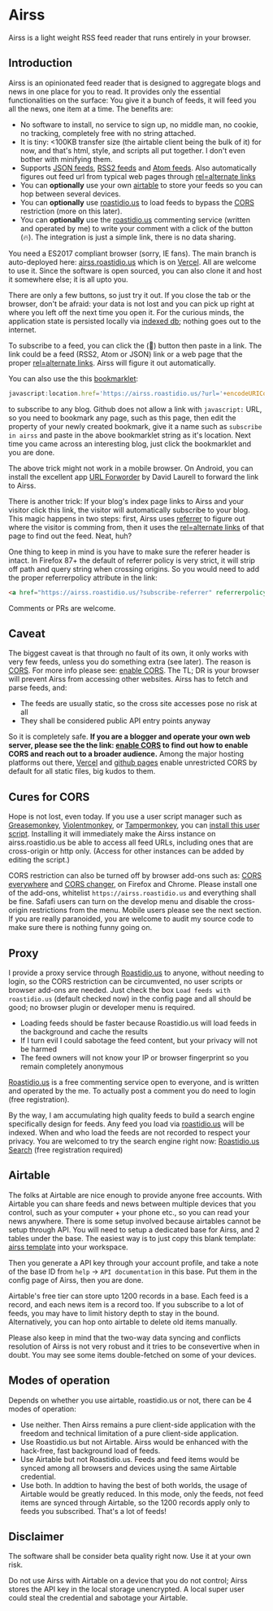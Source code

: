 # Airss

Airss is a light weight RSS feed reader that runs entirely in your browser.

## Introduction

Airss is an opinionated feed reader that is designed to aggregate blogs and news in one place for you to read. It provides only the essential functionalities on the surface: You give it a bunch of feeds, it will feed you all the news, one item at a time. The benefits are:

* No software to install, no service to sign up, no middle man, no cookie, no tracking, completely free with no string attached.
* It is tiny: <100KB transfer size (the airtable client being the bulk of it) for now, and that's html, style, and scripts all put together. I don't even bother with minifying them.
* Supports [JSON feeds](https://www.jsonfeed.org/), [RSS2 feeds](https://validator.w3.org/feed/docs/rss2.html) and [Atom feeds](https://tools.ietf.org/html/rfc4287). Also automatically figures out feed url from typical web pages through [rel=alternate links](https://developer.mozilla.org/en-US/docs/Web/HTML/Link_types)
* You can __optionally__ use your own [airtable](https://airtable.com) to store your feeds so you can hop between several devices.
* You can __optionally__ use [roastidio.us](https://roastidio.us) to load feeds to bypass the [CORS](https://enable-cors.org/) restriction (more on this later).
* You can __optionally__ use the [roastidio.us](https://roastidio.us) commenting service (written and operated by me) to write your comment with a click of the button (🔥). The integration is just a simple link, there is no data sharing.

You need a ES2017 compliant browser (sorry, IE fans). The main branch is auto-deployed here: [airss.roastidio.us](https://airss.roastidio.us) which is on [Vercel](https://vercel.com). All are welcome to use it. Since the software is open sourced, you can also clone it and host it somewhere else; it is all upto you.

There are only a few buttons, so just try it out. If you close the tab or the browser, don't be afraid: your data is not lost and you can pick up right at where you left off the next time you open it. For the curious minds, the application state is persisted locally via [indexed db](https://developer.mozilla.org/en-US/docs/Web/API/IndexedDB_API); nothing goes out to the internet. 

To subscribe to a feed, you can click the (🍼) button then paste in a link. The link could be a feed (RSS2, Atom or JSON) link or a web page that the proper [rel=alternate links](https://developer.mozilla.org/en-US/docs/Web/HTML/Link_types). Airss will figure it out automatically. 

You can also use the this [bookmarklet](https://en.wikipedia.org/wiki/Bookmarklet): 

``` javascript
javascript:location.href='https://airss.roastidio.us/?url='+encodeURIComponent(window.location.href)
```

to subscribe to any blog. Github does not allow a link with `javascript:` URL, so you need to bookmark any page, such as this page, then edit the property of your newly created bookmark, give it a name such as `subscribe in airss` and paste in the above bookmarklet string as it's location. Next time you came across an interesting blog, just click the bookmarklet and you are done.

The above trick might not work in a mobile browser. On Android, you can install the excellent app [URL Forworder](https://play.google.com/store/apps/details?id=net.daverix.urlforward") by David Laurell to forward the link to Airss.

There is another trick: If your blog's index page links to Airss and your visitor click this link, the visitor will automatically subscribe to your blog. This magic happens in two steps: first, Airss uses [referrer](https://en.wikipedia.org/wiki/HTTP_referer) to figure out where the visitor is comming from, then it uses the [rel=alternate links](https://developer.mozilla.org/en-US/docs/Web/HTML/Link_types) of that page to find out the feed. Neat, huh?

One thing to keep in mind is you have to make sure the referer header is intact. In Firefox 87+ the default of referrer policy is very strict, it will strip off path and query string when crossing origins. So you would need to add the proper referrerpolicy attribute in the link:

``` html
<a href="https://airss.roastidio.us/?subscribe-referrer" referrerpolicy="no-referrer-when-downgrade">Follow me with Airss!</a>
```

Comments or PRs are welcome.

## Caveat

The biggest caveat is that through no fault of its own, it only works with very few feeds, unless you do something extra (see later). The reason is [CORS](https://developer.mozilla.org/en-US/docs/Web/HTTP/CORS). For more info please see: [enable CORS](https://enable-cors.org/). The TL; DR is your browser will prevent Airss from accessing other websites. Airss has to fetch and parse feeds, and:

* The feeds are usually static, so the cross site accesses pose no risk at all
* They shall be considered public API entry points anyway

So it is completely safe. **If you are a blogger and operate your own web server, please see the the link: [enable CORS](https://enable-cors.org/) to find out how to enable CORS and reach out to a broader audience.** Among the major hosting platforms out there, [Vercel](https://vercel.com) and [github pages](https://pages.github.com/) enable unrestricted CORS by default for all static files, big kudos to them.

## Cures for CORS

Hope is not lost, even today. If you use a user script manager such as [Greasemonkey](https://addons.mozilla.org/en-US/firefox/addon/greasemonkey/), [Violentmonkey](https://violentmonkey.github.io/), or [Tampermonkey](https://www.tampermonkey.net/), you can [install this user script](https://greasyfork.org/en/scripts/433329-airss-cors-bypass). Installing it will immediately make the Airss instance on airss.roastidio.us be able to access all feed URLs, including ones that are cross-origin or http only. (Access for other instances can be added by editing the script.)

CORS restriction can also be turned off by browser add-ons such as: [CORS everywhere](https://addons.mozilla.org/en-US/firefox/addon/cors-everywhere/?utm_source=addons.mozilla.org&utm_medium=referral&utm_content=search) and [CORS changer](https://chrome.google.com/webstore/detail/moesif-origin-cors-change/digfbfaphojjndkpccljibejjbppifbc?hl=en), on Firefox and Chrome. Please install one of the add-ons, whitelist `https://airss.roastidio.us` and everything shall be fine. Safafi users can turn on the develop menu and disable the cross-origin restrictions from the menu. Mobile users please see the next section. If you are really paranoided, you are welcome to audit my source code to make sure there is nothing funny going on.

## Proxy

I provide a proxy service through [Roastidio.us](https://roastidio.us) to anyone, without needing to login, so the CORS restriction can be circumvented, no user scripts or browser add-ons are needed. Just check the box `Load feeds with roastidio.us` (default checked now) in the config page and all should be good; no browser plugin or developer menu is required.

* Loading feeds should be faster because Roastidio.us will load feeds in the background and cache the results
* If I turn evil I could sabotage the feed content, but your privacy will not be harmed
* The feed owners will not know your IP or browser fingerprint so you remain completely anonymous

[Roastidio.us](https://roastidio.us) is a free commenting service open to everyone, and is written and operated by the me. To actually post a comment you do need to login (free registration).

By the way, I am accumulating high quality feeds to build a search engine specifically design for feeds. Any feed you load via [roastidio.us](https://roastidio.us) will be indexed. When and who load the feeds are not recorded to respect your privacy. You are welcomed to try the search engine right now: [Roastidio.us Search](https://roastidio.us/search) (free registration required)

## Airtable

The folks at Airtable are nice enough to provide anyone free accounts. With Airtable you can share feeds and news between multiple devices that you control, such as your computer + your phone etc., so you can read your news anywhere. There is some setup involved because airtables cannot be setup through API. You will need to setup a dedicated base for Airss, and 2 tables under the base. The easiest way is to just copy this blank template: [airss template](https://airtable.com/shrFm410wa0iyoKpq) into your workspace.

Then you generate a API key through your account profile, and take a note of the base ID from `help` -> `API documentation` in this base. Put them in the config page of Airss, then you are done.

Airtable's free tier can store upto 1200 records in a base. Each feed is a record, and each news item is a record too. If you subscribe to a lot of feeds, you may have to limit history depth to stay in the bound. Alternatively, you can hop onto airtable to delete old items manually.

Please also keep in mind that the two-way data syncing and conflicts resolution of Airss is not very robust and it tries to be consevertive when in doubt. You may see some items double-fetched on some of your devices.

## Modes of operation

Depends on whether you use airtable, roastidio.us or not, there can be 4 modes of operation:

* Use neither. Then Airss remains a pure client-side application with the freedom and technical limitation of a pure client-side application.
* Use Roastidio.us but not Airtable. Airss would be enhanced with the hack-free, fast background load of feeds.
* Use Airtable but not Roastidio.us. Feeds and feed items would be synced among all browsers and devices using the same Airtable credential.
* Use both. In addtion to having the best of both worlds, the usage of Airtable would be greatly reduced. In this mode, only the feeds, not feed items are synced through Airtable, so the 1200 records apply only to feeds you subscribed. That's a lot of feeds!

## Disclaimer

The software shall be consider beta quality right now. Use it at your own risk.

Do not use Airss with Airtable on a device that you do not control; Airss stores the API key in the local storage unencrypted. A local super user could steal the credential and sabotage your Airtable.
